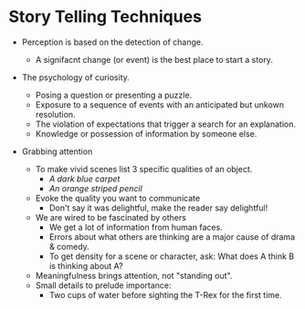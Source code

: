 # Story Telling Techniques

* Perception is based on the detection of change.
    * A signifacnt change (or event) is the best place to start a story.

* The psychology of curiosity.
    * Posing a question or presenting a puzzle.
    * Exposure to a sequence of events with an anticipated but unkown resolution.
    * The violation of expectations that trigger a search for an explanation.
    * Knowledge or possession of information by someone else.

* Grabbing attention
    * To make vivid scenes list 3 specific qualities of an object.
        * *A dark blue carpet*
        * *An orange striped pencil*
    * Evoke the quality you want to communicate
        * Don't say it was delightful, make the reader say delightful!
    * We are wired to be fascinated by others
        * We get a lot of information from human faces.
        * Errors about what others are thinking are a major cause of drama & comedy. 
        * To get density for a scene or character, ask: What does A think B is thinking about A?
    * Meaningfulness brings attention, not "standing out".
    * Small details to prelude importance:
        * Two cups of water before sighting the T-Rex for the first time.

